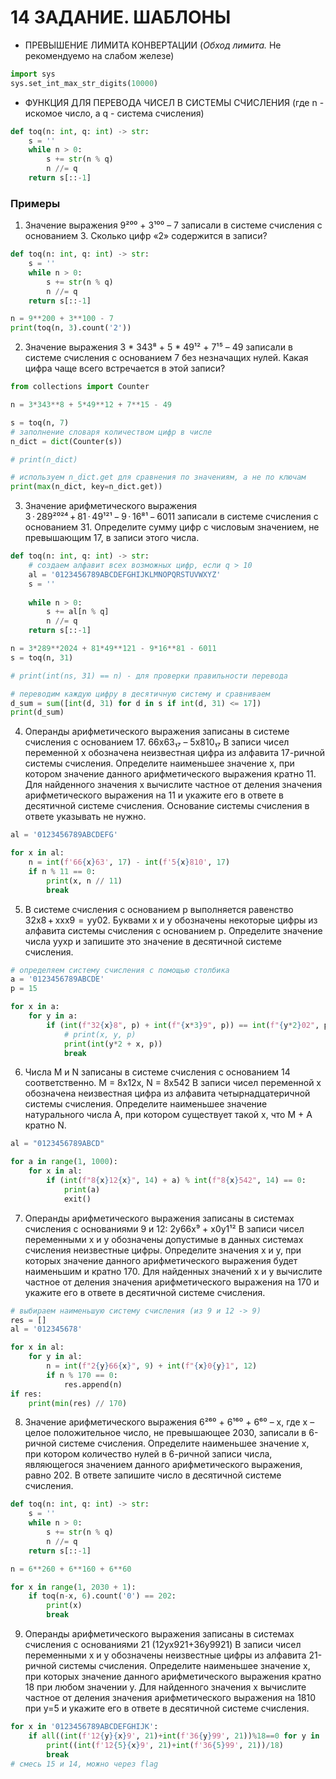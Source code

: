 # 14 ЗАДАНИЕ. ШАБЛОНЫ 
+ ПРЕВЫШЕНИЕ ЛИМИТА КОНВЕРТАЦИИ (_Обход лимита._ Не рекомендуемо на слабом железе)
```py
import sys
sys.set_int_max_str_digits(10000)
```
+ ФУНКЦИЯ ДЛЯ ПЕРЕВОДА ЧИСЕЛ В СИСТЕМЫ СЧИСЛЕНИЯ (где n - искомое число, а q - система счисления) 
```py
def toq(n: int, q: int) -> str:
    s = ''
    while n > 0:
        s += str(n % q)
        n //= q
    return s[::-1]
```
### Примеры
1. Значение выражения 9²⁰⁰  + 3¹⁰⁰ – 7 записали в системе счисления с основанием 3. Сколько цифр «2» содержится в записи? 
```py
def toq(n: int, q: int) -> str:
    s = ''
    while n > 0:
        s += str(n % q)
        n //= q
    return s[::-1]

n = 9**200 + 3**100 - 7
print(toq(n, 3).count('2'))
```
2. Значение выражения 3 * 343⁸ + 5 * 49¹² + 7¹⁵ – 49 записали в системе счисления с основанием 7 без незначащих нулей. Какая цифра чаще всего встречается в этой записи? 
```py
from collections import Counter

n = 3*343**8 + 5*49**12 + 7**15 - 49

s = toq(n, 7)
# заполнение словаря количеством цифр в числе
n_dict = dict(Counter(s))

# print(n_dict)

# используем n_dict.get для сравнения по значениям, а не по ключам
print(max(n_dict, key=n_dict.get))
```
3. Значение арифметического выражения 3 · 289²⁰²⁴ + 81 · 49¹²¹ − 9 · 16⁸¹ − 6011 записали в системе счисления с основанием 31. Определите сумму цифр с числовым значением, не превышающим 17, в записи этого числа.
```py
def toq(n: int, q: int) -> str:
    # создаем алфавит всех возможных цифр, если q > 10
    al = '0123456789ABCDEFGHIJKLMNOPQRSTUVWXYZ'
    s = ''
    
    while n > 0:
        s += al[n % q]
        n //= q
    return s[::-1]

n = 3*289**2024 + 81*49**121 - 9*16**81 - 6011
s = toq(n, 31)

# print(int(ns, 31) == n) - для проверки правильности перевода

# переводим каждую цифру в десятичную систему и сравниваем
d_sum = sum([int(d, 31) for d in s if int(d, 31) <= 17])
print(d_sum)
```
4. Операнды арифметического выражения записаны в системе счисления с основанием 17.
66x63₁₇ – 5x810₁₇
В записи чисел переменной x обозначена неизвестная цифра из алфавита 17-ричной системы счисления. Определите наименьшее значение x, при котором значение данного арифметического выражения кратно 11. Для найденного значения x вычислите частное от деления значения арифметического выражения на 11 и укажите его в ответе в десятичной системе счисления. Основание системы счисления в ответе указывать не нужно.
```py
al = '0123456789ABCDEFG'

for x in al:
    n = int(f'66{x}63', 17) - int(f'5{x}810', 17)
    if n % 11 == 0:
        print(x, n // 11)
        break
```
5. В системе счисления с основанием p выполняется равенство 32x8 + xxx9  =  yy02. Буквами x и y обозначены некоторые цифры из алфавита системы счисления с основанием p. Определите значение числа yyxp и запишите это значение в десятичной системе счисления.
```py
# определяем систему счисления с помощью столбика
a = '0123456789ABCDE'
p = 15

for x in a:
    for y in a:
        if (int(f"32{x}8", p) + int(f"{x*3}9", p)) == int(f"{y*2}02", p):
            # print(x, y, p)
            print(int(y*2 + x, p))
            break
```
6. Числа M и N записаны в системе счисления с основанием 14 соответственно.
M = 8x12x, N = 8x542
В записи чисел переменной x обозначена неизвестная цифра из алфавита четырнадцатеричной системы счисления. Определите наименьшее значение натурального числа A, при котором существует такой x, что M + A кратно N.
```py
al = "0123456789ABCD"

for a in range(1, 1000):
    for x in al:
        if (int(f"8{x}12{x}", 14) + a) % int(f"8{x}542", 14) == 0:
            print(a)
            exit()
```
7. Операнды арифметического выражения записаны в системах счисления с основаниями 9 и 12:
2y66x⁹ + x0y1¹²
В записи чисел переменными x и y обозначены допустимые в данных системах счисления неизвестные цифры. Определите значения x и y, при которых значение данного арифметического выражения будет наименьшим и кратно 170. Для найденных значений x и y вычислите частное от деления значения арифметического выражения на 170 и укажите его в ответе в десятичной системе счисления.
```py
# выбираем наименьшую систему счисления (из 9 и 12 -> 9)
res = []
al = '012345678'

for x in al:
    for y in al:
        n = int(f"2{y}66{x}", 9) + int(f"{x}0{y}1", 12)
        if n % 170 == 0:
            res.append(n)
if res:
    print(min(res) // 170)
```
8. Значение арифметического выражения 6²⁶⁰ + 6¹⁶⁰ + 6⁶⁰ – х, где х – целое положительное число, не превышающее 2030, записали в 6-ричной системе счисления. Определите наименьшее значение х, при котором количество нулей в 6-ричной записи числа, являющегося значением данного арифметического выражения, равно 202. В ответе запишите число в десятичной системе счисления.
```py
def toq(n: int, q: int) -> str:
    s = ''
    while n > 0:
        s += str(n % q)
        n //= q
    return s[::-1]

n = 6**260 + 6**160 + 6**60

for x in range(1, 2030 + 1):
    if toq(n-x, 6).count('0') == 202:
        print(x)
        break
```
9. Операнды арифметического выражения записаны в системах счисления с основаниями 21 (12yx921+36y9921)
В записи чисел переменными х и у обозначены неизвестные цифры из алфавита 21-ричной системы счисления. Определите наименьшее значение х, при которых значение данного арифметического выражения кратно 18 при любом значении у. Для найденного значения х вычислите частное от деления
значения арифметического выражения на 1810 при у=5 и укажите его в ответе в десятичной системе счисления.
```py
for x in '0123456789ABCDEFGHIJK':
    if all((int(f'12{y}{x}9', 21)+int(f'36{y}99', 21))%18==0 for y in '0123456789ABCDEFGHIJK'):
        print((int(f'12{5}{x}9', 21)+int(f'36{5}99', 21))/18)
        break
# смесь 15 и 14, можно через flag
```
